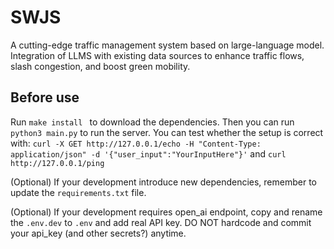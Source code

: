 # SWJS
A cutting-edge traffic management system based on large-language model. Integration of LLMS with existing data sources to enhance traffic flows, slash congestion, and boost green mobility.

## Before use
Run `make install ` to download the dependencies. 
Then you can run `python3 main.py` to run the server.
You can test whether the setup is correct with:
`curl -X GET http://127.0.0.1/echo -H "Content-Type: application/json" -d '{"user_input":"YourInputHere"}'`
and
`curl http://127.0.0.1/ping`

(Optional) If your development introduce new dependencies, remember to update the `requirements.txt` file.

(Optional) If your development requires open_ai endpoint, copy and rename the `.env.dev` to `.env` and add real API key. DO NOT hardcode and commit your api_key (and other secrets?) anytime.








